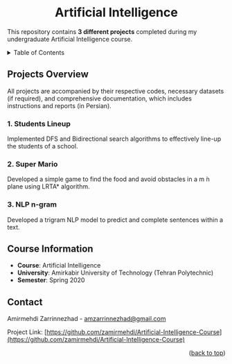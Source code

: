 <!-- PROJECT INFO -->
<br/>
<div align="center">
  <h1 align="center">Artificial Intelligence</h1>
  
  <p align="left">
    This repository contains <strong>3 different projects</strong> completed during my undergraduate Artificial Intelligence course.
    <br/>
  </p>
  
</div>


<!-- TABLE OF CONTENTS -->
<details>
  <summary>Table of Contents</summary>
  <ol>
    <li><a href="#projects-overview">Projects Overview</a>
      <ul>
        <li><a href="#-1-students-lineup-">1. Students Lineup</a></li>
        <li><a href="#-2-super-mario-">2. Super Mario</a></li>
        <li><a href="#-3-nlp-n-gram-">3. NLP n-gram</a></li>
      </ul>
    </li>
    <li><a href="#course-information">Course Information</a></li>
    <li><a href="#contact">Contact</a></li>
  </ol>
</details>



<!-- ABOUT THE PROJECT -->

## Projects Overview
All projects are accompanied by their respective codes, necessary datasets (if required), and comprehensive documentation, which includes instructions and reports (in Persian).

<h3> 1. Students Lineup </h3>

Implemented DFS and Bidirectional search algorithms to effectively line-up the students of a school.

<h3> 2. Super Mario </h3>

Developed a simple game to find the food and avoid obstacles in a m ́n plane using LRTA* algorithm.

<h3> 3. NLP n-gram </h3>

Developed a trigram NLP model to predict and complete sentences within a text.


## Course Information
- **Course**: Artificial Intelligence 
- **University**: Amirkabir University of Technology (Tehran Polytechnic)
- **Semester**: Spring 2020




<!-- CONTACT -->

## Contact

Amirmehdi Zarrinnezhad - amzarrinnezhad@gmail.com

Project Link: [https://github.com/zamirmehdi/Artificial-Intelligence-Course](https://github.com/zamirmehdi/Artificial-Intelligence-Course)
<p align="right">(<a href="#top">back to top</a>)</p>
